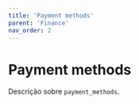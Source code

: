 ```yaml
---
title: 'Payment methods'
parent: 'Finance'
nav_order: 2
---
```


# Payment methods

Descrição sobre `payment_methods`.
